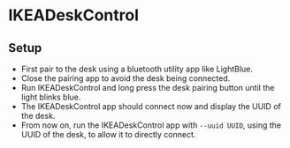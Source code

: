 # IKEADeskControl

## Setup

- First pair to the desk using a bluetooth utility app like LightBlue.
- Close the pairing app to avoid the desk being connected.
- Run IKEADeskControl and long press the desk pairing button until the light blinks blue.
- The IKEADeskControl app should connect now and display the UUID of the desk.
- From now on, run the IKEADeskControl app with `--uuid UUID`, using the UUID of the desk, to allow it to directly connect.
